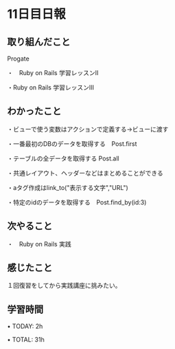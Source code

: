 # 11日目日報

## 取り組んだこと
Progate

・　Ruby on Rails 学習レッスンII

・Ruby on Rails 学習レッスンIII

## わかったこと
・ビューで使う変数はアクションで定義する→ビューに渡す

・一番最初のDBのデータを取得する　Post.first

・テーブルの全データを取得する Post.all

・共通レイアウト、ヘッダーなどはまとめることができる

・aタグ作成はlink_to("表示する文字","URL")

・特定のidのデータを取得する　Post.find_by(id:3)

## 次やること
・　Ruby on Rails 実践

## 感じたこと
１回復習をしてから実践講座に挑みたい。

## 学習時間
• TODAY: 2h

• TOTAL: 31h
